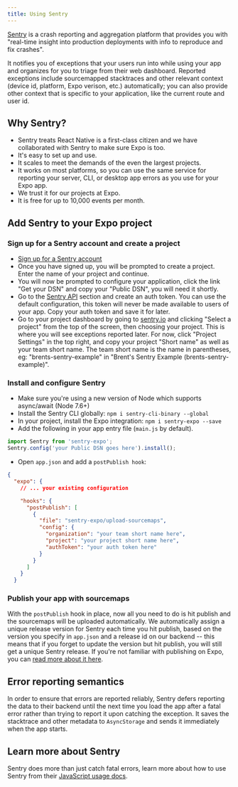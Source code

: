```yaml
---
title: Using Sentry
---
```


[Sentry](http://getsentry.com/) is a crash reporting and aggregation platform that provides you with "real-time insight into production deployments with info to reproduce and fix crashes".

It notifies you of exceptions that your users run into while using your app and organizes for you to triage from their web dashboard. Reported exceptions include sourcemapped stacktraces and other relevant context (device id, platform, Expo verison, etc.) automatically; you can also provide other context that is specific to your application, like the current route and user id.

## Why Sentry?

- Sentry treats React Native is a first-class citizen and we have collaborated with Sentry to make sure Expo is too.
- It's easy to set up and use.
- It scales to meet the demands of the even the largest projects.
- It works on most platforms, so you can use the same service for reporting your server, CLI, or desktop app errors as you use for your Expo app.
- We trust it for our projects at Expo.
- It is free for up to 10,000 events per month.

## Add Sentry to your Expo project

### Sign up for a Sentry account and create a project

- [Sign up for a Sentry account](https://sentry.io/signup/)
- Once you have signed up, you will be prompted to create a project. Enter the name of your project and continue.
- You will now be prompted to configure your application, click the link "Get your DSN" and copy your "Public DSN", you will need it shortly.
- Go to the [Sentry API](https://sentry.io/api/) section and create an auth token. You can use the default configuration, this token will never be made available to users of your app. Copy your auth token and save it for later.
- Go to your project dashboard by going to [sentry.io](https://sentry.io) and clicking "Select a project" from the top of the screen, then choosing your project. This is where you will see exceptions reported later. For now, click "Project Settings" in the top right, and copy your project "Short name" as well as your team short name. The team short name is the name in parentheses, eg: "brents-sentry-example" in "Brent's Sentry Example (brents-sentry-example)".

### Install and configure Sentry

- Make sure you're using a new version of Node which supports async/await (Node 7.6+)
- Install the Sentry CLI globally: `npm i sentry-cli-binary --global`
- In your project, install the Expo integration: `npm i sentry-expo --save`
- Add the following in your app entry file (`main.js` by default).

```javascript
import Sentry from 'sentry-expo';
Sentry.config('your Public DSN goes here').install();
```

- Open `app.json` and add a `postPublish hook`:

```json
{
  "expo": {
    // ... your existing configuration

    "hooks": {
      "postPublish": [
        {
          "file": "sentry-expo/upload-sourcemaps",
          "config": {
            "organization": "your team short name here",
            "project": "your project short name here",
            "authToken": "your auth token here"
          }
        }
      ]
    }
  }
```

### Publish your app with sourcemaps

With the `postPublish` hook in place, now all you need to do is hit publish and the sourcemaps will be uploaded automatically. We automatically assign a unique release version for Sentry each time you hit publish, based on the version you specify in `app.json` and a release id on our backend -- this means that if you forget to update the version but hit publish, you will still get a unique Sentry release. If you're not familiar with publishing on Expo, you can [read more about it here](https://blog.expo.io/publishing-on-exponent-790493660d24).

## Error reporting semantics

In order to ensure that errors are reported reliably, Sentry defers reporting the data to their backend until the next time you load the app after a fatal error rather than trying to report it upon catching the exception. It saves the stacktrace and other metadata to `AsyncStorage` and sends it immediately when the app starts.

## Learn more about Sentry

Sentry does more than just catch fatal errors, learn more about how to use Sentry from their [JavaScript usage docs](https://docs.sentry.io/clients/javascript/usage/).
